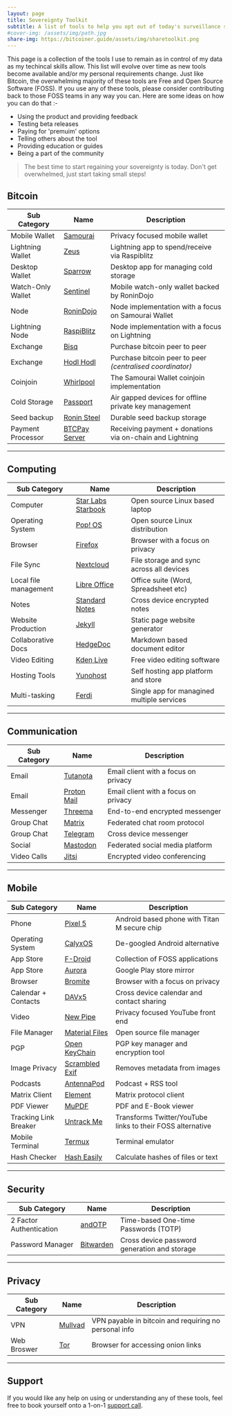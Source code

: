 ```yaml
---
layout: page
title: Sovereignty Toolkit  
subtitle: A list of tools to help you opt out of today's surveillance systems
#cover-img: /assets/img/path.jpg
share-img: https://bitcoiner.guide/assets/img/sharetoolkit.png
---
```


This page is a collection of the tools I use to remain as in control of my data as my techincal skills allow. This list will evolve over time as new tools become available and/or my personal requirements change. Just like Bitcoin, the overwhelming majority of these tools are Free and Open Source Software (FOSS). If you use any of these tools, please consider contributing back to those FOSS teams in any way you can. Here are some ideas on how you can do that :-

* Using the product and providing feedback
* Testing beta releases
* Paying for 'premuim' options
* Telling others about the tool
* Providing education or guides
* Being a part of the community

> The best time to start regaining your sovereignty is today. Don't get overwhelmed, just start taking small steps! 


## Bitcoin

| Sub Category                 | Name                         | Description                            |
| ---------------------------- | -----------------------------|-----------------------------|
| Mobile Wallet   | [Samourai](https://samouraiwallet.com)    | Privacy focused mobile wallet         |
| Lightning Wallet   | [Zeus](https://zeusln.app/)  | Lightning app to spend/receive via Raspiblitz |
| Desktop Wallet    | [Sparrow](https://sparrowwallet.com)  | Desktop app for managing cold storage|
| Watch-Only Wallet | [Sentinel](https://samouraiwallet.com/sentinel) | Mobile watch-only wallet backed by RoninDojo |
| Node   | [RoninDojo](https://ronindojo.io)    | Node implementation with a focus on Samourai Wallet |
| Lightning Node | [RaspiBlitz](https://github.com/rootzoll/raspiblitz) | Node implementation with a focus on Lightning |
| Exchange | [Bisq](https://bisq.network) | Purchase bitcoin peer to peer |
| Exchange | [Hodl Hodl](https://hodlhodl.com) | Purchase bitcoin peer to peer *(centralised coordinator)* |
| Coinjoin   | [Whirlpool](https://samouraiwallet.com/whirlpool)  | The Samourai Wallet coinjoin implementation |
| Cold Storage  | [Passport](https://foundationdevices.com/)              | Air gapped devices for offline private key management |
| Seed backup | [Ronin Steel](https://shop.ronindojo.io/shop/roninsteel-bundle/?v=47e5dceea252) | Durable seed backup storage |
| Payment Processor | [BTCPay Server](https://btcpayserver.org) | Receiving payment + donations via on-chain and Lightning |


***

## Computing

| Sub Category                 | Name                         |  Description                           |
| ---------------------------- | -----------------------------|-----------------------------|
| Computer | [Star Labs Starbook](https://starlabs.systems/pages/starbook) | Open source Linux based laptop   |
| Operating System   | [Pop! OS](https://pop.system76.com/)    | Open source Linux distribution           |
| Browser            | [Firefox](https://www.mozilla.org/en-US/firefox/new/)  | Browser with a focus on privacy|
| File Sync          | [Nextcloud](https://nextcloud.com/)  | File storage and sync across all devices |
| Local file management | [Libre Office](https://www.libreoffice.org/)  | Office suite (Word, Spreadsheet etc) |
| Notes              | [Standard Notes](https://standardnotes.org/)  | Cross device encrypted notes |
| Website Production | [Jekyll](https://jekyllrb.com/)   | Static page website generator |
| Collaborative Docs | [HedgeDoc](https://hedgedoc.org/)  | Markdown based document editor |
| Video Editing      | [Kden Live](https://kdenlive.org/en/)  | Free video editing software |
| Hosting Tools      | [Yunohost](https://yunohost.org)  | Self hosting app platform and store |
| Multi-tasking      | [Ferdi](https://getferdi.com/)  | Single app for managined multiple services |


***

## Communication

| Sub Category                 | Name                         |  Description                           |
| ---------------------------- | -----------------------------|-----------------------------|
| Email  | [Tutanota](https://tutanota.com/)  | Email client with a focus on privacy |
| Email  | [Proton Mail](https://protonmail.com) | Email client with a focus on privacy |
| Messenger  |  [Threema](https://threema.ch)  | End-to-end encrypted messenger  |
| Group Chat |  [Matrix](https://matrix.org) | Federated chat room protocol  |
| Group Chat |  [Telegram](https://telegram.org/) | Cross device messenger |
| Social    |  [Mastodon](https://joinmastodon.org/)  | Federated social media platform |
| Video Calls |  [Jitsi](https://jitsi.org/)   | Encrypted video conferencing  |

***

## Mobile

| Sub Category                 | Name                         |  Description                           |
| ---------------------------- | -----------------------------|-----------------------------|
| Phone |  [Pixel 5](https://store.google.com/gb/product/pixel_5?hl=en-GB) | Android based phone with Titan M secure chip   |
| Operating System |  [CalyxOS](https://calyxos.org/) | De-googled Android alternative   |
| App Store  |  [F-Droid](https://www.f-droid.org/) | Collection of FOSS applications   |
| App Store  |  [Aurora](https://auroraoss.com/) | Google Play store mirror    |
| Browser  |  [Bromite](https://www.bromite.org/)          | Browser with a focus on privacy  |
| Calendar + Contacts |  [DAVx5](https://www.davx5.com/)   | Cross device calendar and contact sharing  |
| Video    |  [New Pipe](https://newpipe.net/)          | Privacy focused YouTube front end  |
| File Manager |  [Material Files](https://f-droid.org/en/packages/me.zhanghai.android.files/)  | Open source file manager  |
| PGP | [Open KeyChain](https://www.openkeychain.org/)  | PGP key manager and encryption tool  |
| Image Privacy | [Scrambled Exif](https://f-droid.org/en/packages/com.jarsilio.android.scrambledeggsif/)  | Removes metadata from images  |
| Podcasts    | [AntennaPod](https://antennapod.org/) | Podcast + RSS tool  |
| Matrix Client  | [Element](https://element.io/)     | Matrix protocol client  |
| PDF Viewer    | [MuPDF](https://mupdf.com/)         | PDF and E-Book viewer   |
| Tracking Link Breaker | [Untrack Me](https://f-droid.org/en/packages/app.fedilab.nitterizeme/)   | Transforms Twitter/YouTube links to their FOSS alternative  | 
| Mobile Terminal| [Termux](https://f-droid.org/en/packages/com.termux/)   | Terminal emulator  |
| Hash Checker| [Hash Easily](https://f-droid.org/en/packages/io.github.hasheazy/)   | Calculate hashes of files or text  |

***

## Security

| Sub Category                 | Name                         |  Description                          |
| ---------------------------- | -----------------------------|----------------------------|
| 2 Factor Authentication  | [andOTP](https://f-droid.org/en/packages/org.shadowice.flocke.andotp/)   | Time-based One-time Passwords (TOTP)  |
| Password Manager         | [Bitwarden](https://bitwarden.com/)   | Cross device password generation and storage  |

***


## Privacy

| Sub Category                 | Name                         |  Description                          |
| ---------------------------- | -----------------------------|----------------------------|
| VPN           | [Mullvad](https://mullvad.net/en/)    | VPN payable in bitcoin and requiring no personal info   |
| Web Broswer   | [Tor](https://www.torproject.org/download/) | Browser for accessing onion links   |

***

## Support

If you would like any help on using or understanding any of these tools, feel free to book yourself onto a 1-on-1 [support call](/support).






